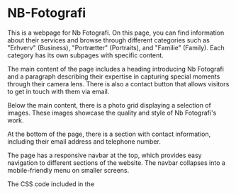 # NB-Fotografi
This is a webpage for Nb Fotografi. On this page, you can find information about their services and browse through different categories such as "Erhverv" (Business), "Portrætter" (Portraits), and "Familie" (Family). Each category has its own subpages with specific content.

The main content of the page includes a heading introducing Nb Fotografi and a paragraph describing their expertise in capturing special moments through their camera lens. There is also a contact button that allows visitors to get in touch with them via email.

Below the main content, there is a photo grid displaying a selection of images. These images showcase the quality and style of Nb Fotografi's work.

At the bottom of the page, there is a section with contact information, including their email address and telephone number.

The page has a responsive navbar at the top, which provides easy navigation to different sections of the website. The navbar collapses into a mobile-friendly menu on smaller screens.

The CSS code included in the <style> tags defines the styling for various elements on the page, such as the navbar, buttons, content layout, and contact information section. The styling includes color schemes, font sizes, padding, margins, and other visual properties to enhance the overall appearance of the webpage.
